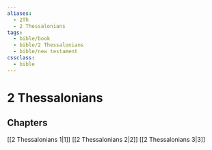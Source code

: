 ```yaml
---
aliases:
  - 2Th
  - 2 Thessalonians
tags:
  - bible/book
  - bible/2 Thessalonians
  - bible/new testament
cssclass:
  - bible
---
```


# 2 Thessalonians

## Chapters

[[2 Thessalonians 1|1]]
[[2 Thessalonians 2|2]]
[[2 Thessalonians 3|3]]
